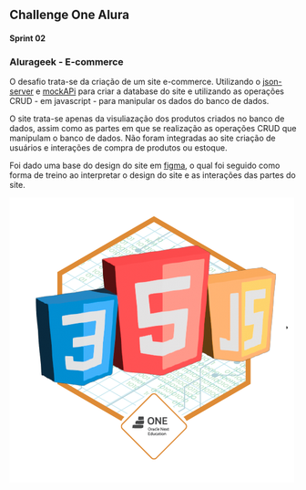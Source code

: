 ## Challenge One Alura 
#### Sprint 02

### Alurageek - E-commerce

O desafio trata-se da criação de um site e-commerce.
Utilizando o [json-server](https://github.com/typicode/json-server) e [mockAPi](https://mockapi.io/) para criar a database do site e utilizando as operações CRUD - em javascript - para manipular os dados do banco de dados.

O site trata-se apenas da visuliazação dos produtos criados no banco de dados, assim como as partes em que se realização as operações CRUD que manipulam o banco de dados. Não foram integradas ao site criação de usuários e interações de compra de produtos ou estoque.

Foi dado uma base do design do site em [figma](https://www.figma.com/file/itJpWbvHxSUcUeMPy1lmof/AluraGeek?node-id=0%3A1), o qual foi seguido como forma de treino ao interpretar o design do site e as interações das partes do site.

![Challenge Badge](./assets/badge.png)